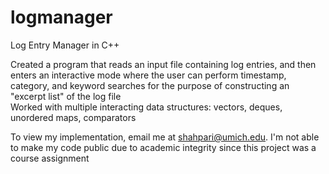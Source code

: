 # logmanager
Log Entry Manager in C++

Created a program that reads an input file containing log entries, and then enters an interactive mode where the user can perform timestamp, category, and keyword searches for the purpose of constructing an "excerpt list" of the log file</br>
Worked with multiple interacting data structures: vectors, deques, unordered maps, comparators </br>

To view my implementation, email me at shahpari@umich.edu. I'm not able to make my code public due to academic integrity since this project was a course assignment 

